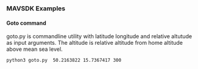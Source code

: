 ### MAVSDK Examples

#### Goto command

goto.py is commandline utility with latitude longitude and relative altutude as input arguments. The altitude is relative altitude from home altitude above mean sea level. 

    python3 goto.py  50.2163822 15.7367417 300

